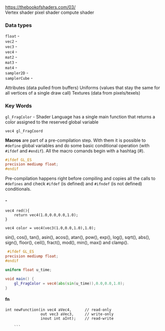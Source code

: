 
https://thebookofshaders.com/03/  
Vertex shader pixel shader compute shader


### Data types  

`float` -  
`vec2` -   
`vec3` -   
`vec4` -   
`mat2` -   
`mat3` -   
`mat4` -   
`sampler2D` -  
`samplerCube` - 

Attributes (data pulled from buffers)
Uniforms (values that stay the same for all vertices of a single draw call)
Textures (data from pixels/texels)

### Key Words

`gl_FragColor` - Shader Language has a single main function that returns a color assigned to the reserved global variable 

`vec4 gl_FragCoord`  

**Macros** are part of a pre-compilation step. With them it is possible to `#define` global variables and do some basic conditional operation (with `#ifdef` and `#endif`). All the macro comands begin with a hashtag (#).  
```glsl
#ifdef GL_ES
precision mediump float;
#endif
```
Pre-compilation happens right before compiling and copies all the calls to `#defines` and check `#ifdef` (is defined) and `#ifndef` (is not defined) conditionals.


#### - 

```
vec4 red(){
    return vec4(1.0,0.0,0.0,1.0);
}
```

```
vec4 color = vec4(vec3(1.0,0.0,1.0),1.0);
```
 sin(), cos(), tan(), asin(), acos(), atan(), pow(), exp(), log(), sqrt(), abs(), sign(), floor(), ceil(), fract(), mod(), min(), max() and clamp().
 
```glsl
 #ifdef GL_ES
precision mediump float;
#endif

uniform float u_time;

void main() {
	gl_FragColor = vec4(abs(sin(u_time)),0.0,0.0,1.0);
}
```
#### fn
```
int newFunction(in vec4 aVec4,      // read-only
                out vec3 aVec3,     // write-only
                inout int aInt);    // read-write
		
	```
